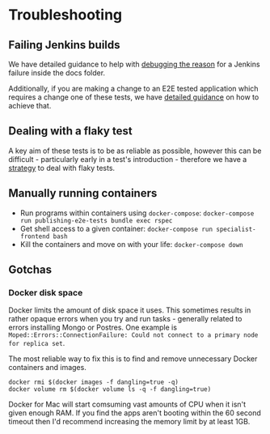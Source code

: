 # Troubleshooting

## Failing Jenkins builds

We have detailed guidance to help with [debugging the reason][debugging-fails]
for a Jenkins failure inside the docs folder.

Additionally, if you are making a change to an E2E tested application which
requires a change one of these tests, we have
[detailed guidance][breaking-app-change] on how to achieve that.

[debugging-fails]: ./jenkins-debugging-failures.md
[breaking-app-change]: ./jenkins-breaking-changes.md

## Dealing with a flaky test

A key aim of these tests is to be as reliable as possible, however this can be
difficult - particularly early in a test's introduction - therefore we have a
[strategy](./writing-tests.md#dealing-with-flaky-tests) to deal with flaky tests.

## Manually running containers

- Run programs within containers using `docker-compose`:
  `docker-compose run publishing-e2e-tests bundle exec rspec`
- Get shell access to a given container: `docker-compose run specialist-frontend bash`
- Kill the containers and move on with your life: `docker-compose down`

## Gotchas

### Docker disk space

Docker limits the amount of disk space it uses. This sometimes results in
rather opaque errors when you try and run tasks - generally related to
errors installing Mongo or Postres. One example is
`Moped::Errors::ConnectionFailure: Could not connect to a primary node for
replica set`.

The most reliable way to fix this is to find and remove unnecessary Docker
containers and images.

```
docker rmi $(docker images -f dangling=true -q)
docker volume rm $(docker volume ls -q -f dangling=true)
```

Docker for Mac will start comsuming vast amounts of CPU when it isn't given
enough RAM. If you find the apps aren't booting within the 60 second timeout
then I'd recommend increasing the memory limit by at least 1GB.
